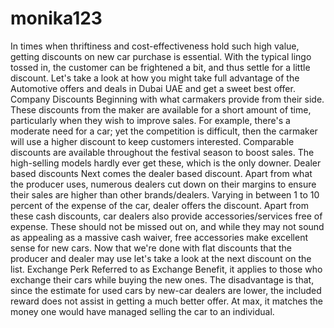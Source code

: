 # monika123
In times when thriftiness and cost-effectiveness hold such high value, getting discounts on new car purchase is essential. With the typical lingo tossed in, the customer can be frightened a bit, and thus settle for a little discount. Let's take a look at how you might take full advantage of the Automotive offers and deals in Dubai UAE and get a sweet best offer.  Company Discounts  Beginning with what carmakers provide from their side. These discounts from the maker are available for a short amount of time, particularly when they wish to improve sales. For example, there's a moderate need for a car; yet the competition is difficult, then the carmaker will use a higher discount to keep customers interested. Comparable discounts are available throughout the festival season to boost sales. The high-selling models hardly ever get these, which is the only downer.  Dealer based discounts  Next comes the dealer based discount. Apart from what the producer uses, numerous dealers cut down on their margins to ensure their sales are higher than other brands/dealers. Varying in between 1 to 10 percent of the expense of the car, dealer offers the discount. Apart from these cash discounts, car dealers also provide accessories/services free of expense. These should not be missed out on, and while they may not sound as appealing as a massive cash waiver, free accessories make excellent sense for new cars.  Now that we're done with flat discounts that the producer and dealer may use let's take a look at the next discount on the list.  Exchange Perk  Referred to as Exchange Benefit, it applies to those who exchange their cars while buying the new ones. The disadvantage is that, since the estimate for used cars by new-car dealers are lower, the included reward does not assist in getting a much better offer. At max, it matches the money one would have managed selling the car to an individual.
